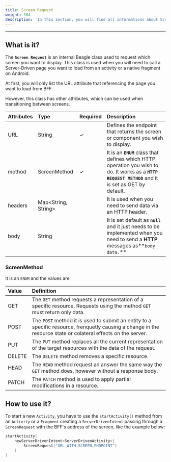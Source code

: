 ```yaml
---
title: Screen Request
weight: 364
description: 'In this section, you will find all informations about Screen Request.'
---
```


---

## What is it?

The **`Screen Request`** is an internal Beagle class used to request which screen you want to display. This class is used when you will need to call a Server-Driven page you want to load from an activity or a native fragment on Android.

At first, you will only list the URL attribute that referencing the page you want to load from BFF. 

However, this class has other attributes, which can be used when transitioning between screens.

| Attributes | Type | **Required** | Description |
| :--- | :--- | :--- | :--- |
| URL  | String |     ✓ | Defines the endpoint that returns the screen or component you wish to display. |
| method | ScreenMethod |    ✓ |  It is an **`ENUM`** class that defines which HTTP operation you wish to do. It works as a **`HTTP REQUEST METHOD`** and it is set as GET by default. |
| headers | Map&lt;String, String&gt; |  | It is used when you need to send data via an HTTP header.  |
| body | String |  | It is set default as **`null`** and it just needs to be implemented when you need to send a **HTTP** messages as**`body data.`** |

### ScreenMethod

It is an `ENUM` and the values are:

| Value | Definition |
| :--- | :--- |
| GET | The `GET` method  requests a representation of a specific resource. Requests using the method `GET` must return only data. |
| POST | The `POST` method it is used to submit an entity to a specific resource, frenquetly causing a change in the resource state or colateral effects on the server.  |
| PUT | The  `PUT` method replaces all the current representation of the target resources with the data of the request.  |
| DELETE | The `DELETE` method removes a specific resource.  |
| HEAD | The `HEAD` method  request an answer the same way the `GET` method does, however without a response body.  |
| PATCH | The `PATCH` method is used to apply partial modifications in a resource. |

## How to use it?

To start a new `Activity`, you have to use the `startActivity()` method from an `Activity` or a `Fragment` creating a `ServerDrivenIntent` passing through a `ScreenRequest` with the BFF's address of the screen, like the example below: 

```kotlin
startActivity(
    newServerDrivenIntent<ServerDrivenActivity>(
        ScreenRequest("URL_WITH_SCREEN_ENDPOINT")
    )
)
```
